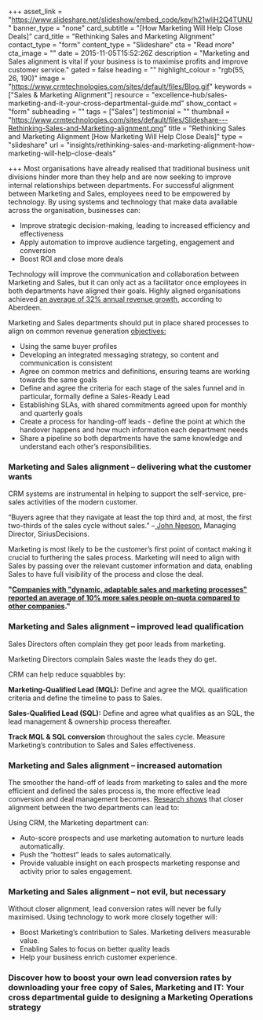+++
asset_link = "https://www.slideshare.net/slideshow/embed_code/key/h21wljH2Q4TUNU"
banner_type = "none"
card_subtitle = "[How Marketing Will Help Close Deals]"
card_title = "Rethinking Sales and Marketing Alignment"
contact_type = "form"
content_type = "Slideshare"
cta = "Read more"
cta_image = ""
date = 2015-11-05T15:52:26Z
description = "Marketing and Sales alignment is vital if your business is to maximise profits and improve customer service."
gated = false
heading = ""
highlight_colour = "rgb(55, 26, 190)"
image = "https://www.crmtechnologies.com/sites/default/files/Blog.gif"
keywords = ["Sales & Marketing Alignment"]
resource = "excellence-hub/sales-marketing-and-it-your-cross-departmental-guide.md"
show_contact = "form"
subheading = ""
tags = ["Sales"]
testimonial = ""
thumbnail = "https://www.crmtechnologies.com/sites/default/files/Slideshare---Rethinking-Sales-and-Marketing-alignment.png"
title = "Rethinking Sales and Marketing Alignment  [How Marketing Will Help Close Deals]"
type = "slideshare"
url = "insights/rethinking-sales-and-marketing-alignment-how-marketing-will-help-close-deals"

+++
Most organisations have already realised that traditional business unit divisions hinder more than they help and are now seeking to improve internal relationships between departments. For successful alignment between Marketing and Sales, employees need to be empowered by technology. By using systems and technology that make data available across the organisation, businesses can:

* Improve strategic decision-making, leading to increased efficiency and effectiveness
* Apply automation to improve audience targeting, engagement and conversion
* Boost ROI and close more deals

Technology will improve the communication and collaboration between Marketing and Sales, but it can only act as a facilitator once employees in both departments have aligned their goals. Highly aligned organisations achieved [an average of 32% annual revenue growth](https://www.act-on.com/whitepaper/introduction-to-sales-and-marketing-alignment/), according to Aberdeen.

Marketing and Sales departments should put in place shared processes to align on common revenue generation [objectives:](https://www.act-on.com/whitepaper/introduction-to-sales-and-marketing-alignment/)

* Using the same buyer profiles
* Developing an integrated messaging strategy, so content and communication is consistent
* Agree on common metrics and definitions, ensuring teams are working towards the same goals
* Define and agree the criteria for each stage of the sales funnel and in particular, formally define a Sales-Ready Lead
* Establishing SLAs, with shared commitments agreed upon for monthly and quarterly goals
* Create a process for handing-off leads - define the point at which the handover happens and how much information each department needs
* Share a pipeline so both departments have the same knowledge and understand each other’s responsibilities.

### Marketing and Sales alignment – delivering what the customer wants

CRM systems are instrumental in helping to support the self-service, pre-sales activities of the modern customer.

“Buyers agree that they navigate at least the top third and, at most, the first two-thirds of the sales cycle without sales.” –[ John Neeson](https://www.siriusdecisions.com/Blog/2013/Jun/Sales-to-Marketing-I-Need-Help-With-the-Buyers-Journey.aspx), Managing Director, SiriusDecisions.

Marketing is most likely to be the customer’s first point of contact making it crucial to furthering the sales process. Marketing will need to align with Sales by passing over the relevant customer information and data, enabling Sales to have full visibility of the process and close the deal.

**"**[**Companies with "dynamic, adaptable sales and marketing processes" reported an average of 10% more sales people on-quota compared to other companies**](https://www.act-on.com/whitepaper/introduction-to-sales-and-marketing-alignment/)**."**

### Marketing and Sales alignment – improved lead qualification

Sales Directors often complain they get poor leads from marketing.

Marketing Directors complain Sales waste the leads they do get.

CRM can help reduce squabbles by:

**Marketing-Qualified Lead (MQL):** Define and agree the MQL qualification criteria and define the timeline to pass to Sales.

**Sales-Qualified Lead (SQL):** Define and agree what qualifies as an SQL, the lead management & ownership process thereafter.

**Track MQL & SQL conversion** throughout the sales cycle. Measure Marketing’s contribution to Sales and Sales effectiveness.

### Marketing and Sales alignment – increased automation

The smoother the hand-off of leads from marketing to sales and the more efficient and defined the sales process is, the more effective lead conversion and deal management becomes. [Research shows](http://uk.marketo.com/reports/2013-sales-and-marketing-alignment-study/) that closer alignment between the two departments can lead to:

Using CRM, the Marketing department can:

* Auto-score prospects and use marketing automation to nurture leads automatically.
* Push the “hottest” leads to sales automatically.
* Provide valuable insight on each prospects marketing response and activity prior to sales engagement.

### Marketing and Sales alignment – not evil, but necessary

Without closer alignment, lead conversion rates will never be fully maximised. Using technology to work more closely together will:

* Boost Marketing’s contribution to Sales. Marketing delivers measurable value.
* Enabling Sales to focus on better quality leads
* Help your business enrich customer experience.

### Discover how to boost your own lead conversion rates by downloading your free copy of Sales, Marketing and IT: Your cross departmental guide to designing a Marketing Operations strategy
